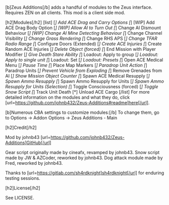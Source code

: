 [b]Zeus Additions[/b] adds a handful of modules to the Zeus interface. Requires ZEN on all clients. This mod is a client side mod.

[h2]Modules[/h2]
[list]
[*] Add ACE Drag and Carry Options
[*] [WIP] Add ACE Drag Body Option
[*] [WIP] Allow AI to Turn Out
[*] Change AI Dismount Behaviour
[*] [WIP] Change AI Mine Detecting Behaviour
[*] Change Channel Visibility
[*] Change Grass Rendering
[*] Change RHS APS
[*] Change TFAR Radio Range
[*] Configure Doors (Extended)
[*] Create ACE Injuries
[*] Create Random ACE Injuries
[*] Delete Object (forced)
[*] End Mission with Player Modifier
[*] Give Death Stare Ability
[*] Loadout: Apply to group
[*] Loadout: Apply to single unit
[*] Loadout: Set
[*] Loadout: Presets
[*] Open ACE Medical Menu
[*] Pause Time
[*] Place Map Markers
[*] Paradrop Unit Action
[*] Paradrop Units
[*] Prevent Vehicle from Exploding
[*] Remove Grenades from AI
[*] Show Mission Object Counter
[*] Spawn ACE Medical Resupply
[*] Spawn Ammo Resupply
[*] Spawn Ammo Resupply for Units
[*] Spawn Ammo Resupply for Units (Selection)
[*] Toggle Consciousness (forced)
[*] Toggle Snow Script
[*] Track Unit Death
[*] Unload ACE Cargo
[/list]
For more detailed information on the modules and what they do, click [url=https://github.com/johnb432/Zeus-Additions#readme]here[/url].

[b]Numerous CBA settings to customize modules:[/b] To change them, go to Options -> Addon Options -> Zeus Additions - Main

[h2]Credit[/h2]

Mod by johnb43
[url=https://github.com/johnb432/Zeus-Additions]GitHub[/url]

Gear script originally made by cineafx, revamped by johnb43.
Snow script made by JW & AZCoder, reworked by johnb43.
Dog attack module made by Fred, reworked by johnb43.

Thanks to [url=https://gitlab.com/sh4rdknight]sh4rdknight[/url] for enduring testing sessions.

[h2]License[/h2]

See LICENSE.
